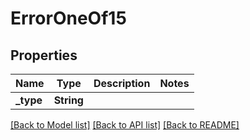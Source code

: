 # ErrorOneOf15

## Properties

Name | Type | Description | Notes
------------ | ------------- | ------------- | -------------
**_type** | **String** |  | 

[[Back to Model list]](../README.md#documentation-for-models) [[Back to API list]](../README.md#documentation-for-api-endpoints) [[Back to README]](../README.md)


